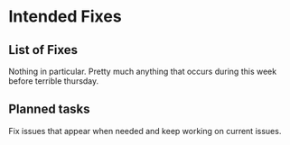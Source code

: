 Intended Fixes
===============

## List of Fixes
Nothing in particular. Pretty much anything that occurs during this week before terrible thursday.

## Planned tasks
Fix issues that appear when needed and keep working on current issues.
